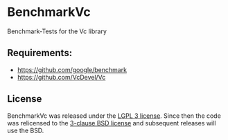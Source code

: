 # BenchmarkVc
Benchmark-Tests for the Vc library


## Requirements:

* https://github.com/google/benchmark
* https://github.com/VcDevel/Vc

## License

BenchmarkVc was released under the [LGPL 3 license](http://opensource.org/licenses/LGPL-3.0).
Since then the code was relicensed to the [3-clause BSD license](http://opensource.org/licenses/BSD-3-Clause) and subsequent releases will use the BSD.
